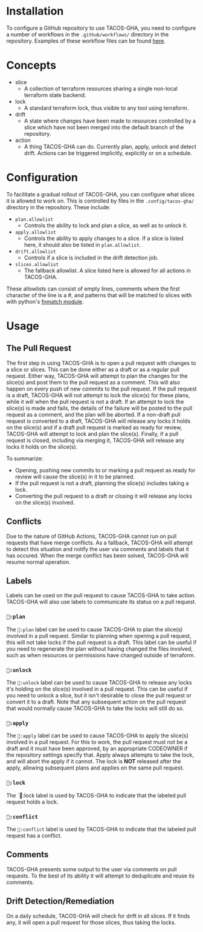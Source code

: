 # Installation

To configure a GitHub repository to use TACOS-GHA, you need to configure a
number of workflows in the `.github/workflows/` directory in the repository.
Examples of these workflow files can be found [here](workflows).

# Concepts

- slice
  - A collection of terraform resources sharing a single non-local terraform
    state backend.
- lock
  - A standard terraform lock, thus visible to any tool using terraform.
- drift
  - A state where changes have been made to resources controlled by a slice
    which have not been merged into the default branch of the repository.
- action
  - A thing TACOS-GHA can do. Currently plan, apply, unlock and detect drift.
    Actions can be triggered implicitly, explicitly or on a schedule.

# Configuration

To facilitate a gradual rollout of TACOS-GHA, you can configure what slices it
is allowed to work on. This is controlled by files in the `.config/tacos-gha/`
directory in the repository. These include:

- `plan.allowlist`
  - Controls the ability to lock and plan a slice, as well as to unlock it.
- `apply.allowlist`
  - Controls the ability to apply changes to a slice. If a slice is listed here,
    it should also be listed in `plan.allowlist`.
- `drift.allowlist`
  - Controls if a slice is included in the drift detection job.
- `slices.allowlist`
  - The fallback allowlist. A slice listed here is allowed for all actions in
    TACOS-GHA.

These allowlists can consist of empty lines, comments where the first character
of the line is a #, and patterns that will be matched to slices with with
python's [fnmatch module](https://docs.python.org/3/library/fnmatch.html).

# Usage

## The Pull Request

The first step in using TACOS-GHA is to open a pull request with changes to a
slice or slices. This can be done either as a draft or as a regular pull
request. Either way, TACOS-GHA will attempt to plan the changes for the slice(s)
and post them to the pull request as a comment. This will also happen on every
push of new commits to the pull request. If the pull request is a draft,
TACOS-GHA will not attempt to lock the slice(s) for these plans, while it will
when the pull request is not a draft. If an attempt to lock the slice(s) is made
and fails, the details of the failure will be posted to the pull request as a
comment, and the plan will be aborted. If a non-draft pull request is converted
to a draft, TACOS-GHA will release any locks it holds on the slice(s) and if a
draft pull request is marked as ready for review, TACOS-GHA will attempt to lock
and plan the slice(s). Finally, if a pull request is closed, including via
merging it, TACOS-GHA will release any locks it holds on the slice(s).

To summarize:

- Opening, pushing new commits to or marking a pull request as ready for review
  will cause the slice(s) in it to be planned.
- If the pull request is not a draft, planning the slice(s) includes taking a
  lock.
- Converting the pull request to a draft or closing it will release any locks on
  the slice(s) involved.

## Conflicts

Due to the nature of GitHub Actions, TACOS-GHA cannot run on pull requests that
have merge conflicts. As a fallback, TACOS-GHA will attempt to detect this
situation and notify the user via comments and labels that it has occured. When
the merge conflict has been solved, TACOS-GHA will resume normal operation.

## Labels

Labels can be used on the pull request to cause TACOS-GHA to take action.
TACOS-GHA will also use labels to communicate its status on a pull request.

### `🌮:plan`

The `🌮:plan` label can be used to cause TACOS-GHA to plan the slice(s) involved
in a pull request. Similar to planning when opening a pull request, this will
not take locks if the pull request is a draft. This label can be useful if you
need to regenerate the plan without having changed the files involved, such as
when resources or permissions have changed outside of terraform.

### `🌮:unlock`

The `🌮:unlock` label can be used to cause TACOS-GHA to release any locks it's
holding on the slice(s) involved in a pull request. This can be useful if you
need to unlock a slice, but it isn't desirable to close the pull request or
convert it to a draft. Note that any subsequent action on the pull request that
would normally cause TACOS-GHA to take the locks will still do so.

### `🌮:apply`

The `🌮:apply` label can be used to cause TACOS-GHA to apply the slice(s)
involved in a pull request. For this to work, the pull request must not be a
draft and it must have been approved, by an appropriate CODEOWNER if the
repository settings specify that. Apply always attempts to take the lock, and
will abort the apply if it cannot. The lock is **NOT** released after the apply,
allowing subsequent plans and applies on the same pull request.

### `🌮:lock`

The `🌮:lock label is used by TACOS-GHA to indicate that the labeled pull
request holds a lock.

### `🌮:conflict`

The `🌮:conflict` label is used by TACOS-GHA to indicate that the labeled pull
request has a conflict.

## Comments

TACOS-GHA presents some output to the user via comments on pull requests. To the
best of its ability it will attempt to deduplicate and reuse its comments.

## Drift Detection/Remediation

On a daily schedule, TACOS-GHA will check for drift in all slices. If it finds
any, it will open a pull request for those slices, thus taking the locks.
